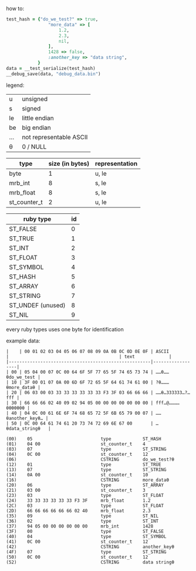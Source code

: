 how to:
```ruby
test_hash = {"do_we_test?" => true,
                "more_data" => [
                    1.2,
                    2.3,
                    nil,
                ],
                1428 => false,
                :another_key => "data string",
            }
data = __test_serialize(test_hash)
__debug_save(data, "debug_data.bin")
```

legend:

|    |                         |
|----|-------------------------|
| u  | unsigned                |
| s  | signed                  |
| le | little endian           |
| be | big endian              |
| …  | not representable ASCII |
| θ  | 0 / NULL                |


| type         | size (in bytes) | representation |
|--------------|-----------------|----------------|
| byte         | 1               | u, le          |
| mrb_int      | 8               | s, le          |
| mrb_float    | 8               | s, le          |
| st_counter_t | 2               | u, le          |

| ruby type         | id |
|-------------------|----|
| ST_FALSE          | 0  |
| ST_TRUE           | 1  |
| ST_INT            | 2  |
| ST_FLOAT          | 3  |
| ST_SYMBOL         | 4  |
| ST_HASH           | 5  |
| ST_ARRAY          | 6  |
| ST_STRING         | 7  |
| ST_UNDEF (unused) | 8  |
| ST_NIL            | 9  |

every ruby types uses one byte for identification

example data:
```
|    | 00 01 02 03 04 05 06 07 08 09 0A 0B 0C 0D 0E 0F | ASCII            |                                          | text             |
|------------------------------------------------------|------------------|
| 00 | 05 04 00 07 0C 00 64 6F 5F 77 65 5F 74 65 73 74 | ……θ……θdo_we_test |
| 10 | 3F 00 01 07 0A 00 6D 6F 72 65 5F 64 61 74 61 00 | ?θ………θmore_dataθ |
| 20 | 06 03 00 03 33 33 33 33 33 33 F3 3F 03 66 66 66 | ……θ…333333…?…fff |
| 30 | 66 66 66 02 40 09 02 94 05 00 00 00 00 00 00 00 | fff…@…………θθθθθθθ |
| 40 | 04 0C 00 61 6E 6F 74 68 65 72 5F 6B 65 79 00 07 | ……θanother_keyθ… |
| 50 | 0C 00 64 61 74 61 20 73 74 72 69 6E 67 00       | …θdata_stringθ   |
```

```
(00)    05                          type            ST_HASH
(01)    04 00                       st_counter_t    4
(03)    07                          type            ST_STRING
(04)    0C 00                       st_counter_t    12
(06)                                CSTRING         do_we_test?θ
(12)    01                          type            ST_TRUE
(13)    07                          type            ST_STRING
(14)    0A 00                       st_counter_t    10
(16)                                CSTRING         more_dataθ
(20)    06                          type            ST_ARRAY
(21)    03 00                       st_counter_t    3    
(23)    03                          type            ST_FLOAT
(24)    33 33 33 33 33 33 F3 3F     mrb_float       1.2
(2C)    03                          type            ST_FLOAT
(2D)    66 66 66 66 66 66 02 40     mrb_float       2.3
(35)    09                          type            ST_NIL
(36)    02                          type            ST_INT
(37)    94 05 00 00 00 00 00 00     mrb_int         1428
(3F)    00                          type            ST_FALSE
(40)    04                          type            ST_SYMBOL
(41)    0C 00                       st_counter_t    12
(42)                                CSTRING         another_keyθ
(4F)    07                          type            ST_STRING
(50)    0C 00                       st_counter_t    12
(52)                                CSTRING         data stringθ
```





